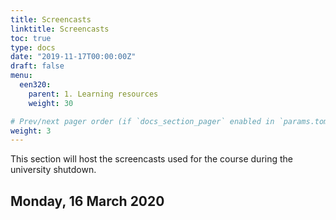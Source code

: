```yaml
---
title: Screencasts
linktitle: Screencasts
toc: true
type: docs
date: "2019-11-17T00:00:00Z"
draft: false
menu:
  een320:
    parent: 1. Learning resources
    weight: 30

# Prev/next pager order (if `docs_section_pager` enabled in `params.toml`)
weight: 3
---
```


This section will host the screencasts used for the course during the university shutdown.

## Monday, 16 March 2020

